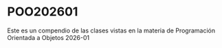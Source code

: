 # POO202601
Este es un compendio de las clases vistas en la materia de Programación Orientada a  Objetos 2026-01
